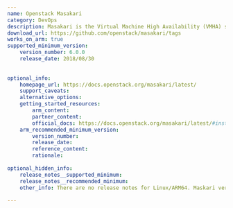 ```yaml
---
name: Openstack Masakari
category: DevOps
description: Masakari is the Virtual Machine High Availability (VMHA) service for OpenStack that automatically recovers KVM-based VMs from failures like VM crashes or host issues, and provides APIs to manage the recovery process.
download_url: https://github.com/openstack/masakari/tags
works_on_arm: true
supported_minimum_version:
    version_number: 6.0.0
    release_date: 2018/08/30
 
 
optional_info:
    homepage_url: https://docs.openstack.org/masakari/latest/
    support_caveats:
    alternative_options:
    getting_started_resources:
        arm_content:
        partner_content:
        official_docs: https://docs.openstack.org/masakari/latest/#installation
    arm_recommended_minimum_version:
        version_number:
        release_date:
        reference_content:
        rationale:
 
optional_hidden_info:
    release_notes__supported_minimum:
    release_notes__recommended_minimum:
    other_info: There are no release notes for Linux/ARM64. Maskari version 6.0.0 is the minimum that can be installed on Ubuntu Bionic via "apt-get install masakari-api masakari-engine python3-masakari". Similarly, Maskari version 9.0.0 is the minimum that can be installed via apt on Ubuntu Bionic.
 
---
```

